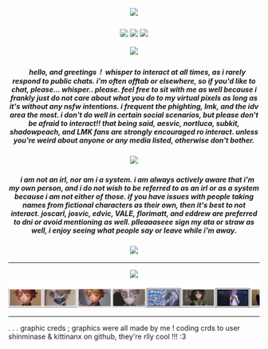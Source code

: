 <p align="center"> 
  <img src="https://komarev.com/ghpvc/?username=aesvic&label=hello+ponytowner&color=4a213e&style=flat-square"/>
<h3 align="center">
<img src="https://github.com/aesvic/aesvic/assets/144497121/9adf5dab-7553-4ea2-8591-7bf688ae74b4"/> <img src="https://readme-typing-svg.demolab.com?font=Playfair+Display&duration=4000&pause=900&color=A196AB&center=true&random=false&width=435&lines=I%E2%80%99ll+treat+you+like+this%2C+like+the+traitor+you+are+.;Return+my+feelings+.+.+.;I+had+loved+you%2C+even+though%E2%80%94;%E2%80%94I+had+loved+you+this+whole+time+."/> <img src="https://github.com/aesvic/aesvic/assets/144497121/818db5e2-920f-4569-81ff-25dc531f6612"   </h3>
<p align="center">
<img src="https://files.catbox.moe/g5mj4q.png"/>
</p>

<h5 align="center">
‎ ‎‎ ‎ ‎  hello, and greetings！
whisper to interact at <i> all times, </i> as i rarely respond to public chats.  i'm often offtab or elsewhere, so if you'd like to chat, please... whisper.. please.  feel free to sit with me as well because i frankly just do not care about what you do to my virtual pixels as long as it's without any nsfw intentions.  i frequent the phighting, lmk, and the idv area the most.  i don't do well in certain social scenarios, but please don't be afraid to interact!!  that being said, <i> aesvic, nortluca, subkit, shadowpeach, and LMK </i> fans are strongly encouraged ro interact.  unless you're weird about anyone or any media listed, otherwise don't bother.
</h5>

<p align="center">
<img src="https://files.catbox.moe/cul5ju.png">
</p>

<h5 align="center">
‎ ‎‎ ‎ ‎  i am not an irl, nor am i a system.  i am always actively aware that i'm my own person, and i do not wish to be referred to as an irl or as a system because i am not either of those.  if you have issues with people taking names from fictional characters as their own, then it's best to not interact.  <i> joscarl, josvic, edvic, VALE, florimatt, and eddrew </i> are preferred to dni or avoid mentioning as well.  <i> plleaaaseee </i> sign my ata or straw as well, i enjoy seeing what people say or leave while i'm away.  
</h5>
<p align="center">
<img src="https://files.catbox.moe/sz694d.png"/>
</p>


***
<p align="center">
  <img src=https://spotify-github-profile.kittinanx.com/api/view?uid=h63e9eve7j8iinoi3disbnwky&cover_image=true&theme=novatorem&show_offline=false&background_color=725b73&interchange=false&bar_color=f9eed9&bar_color_cover=true)](https://spotify-github-profile.kittinanx.com/api/view?uid=h63e9eve7j8iinoi3disbnwky&redirect=true)>
<a href="https://github.com/shinminase/marquee/">
  <img src="images/svg/marquee.svg"></img>
</a>

</p>

***
. . . graphic creds ; graphics were all made by me ! coding crds to user shinminase & kittinanx on github, they're rlly cool !!! :3
